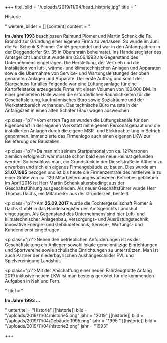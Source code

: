 +++
titel_bild = "/uploads/2019/11/04/head_historie.jpg"
title = "<p>Historie</p>"
weitere_bilder = []
[content]
content = "<p><strong>Im Jahre 1993 </strong>beschlossen Raimund Plomer und Martin Schenk die Fa. Bronold zur Gründung einer eigenen Firma zu verlassen. So wurde im Juni die Fa. Schenk &amp; Plomer GmbH gegründet und war in den Anfangsjahren in der Deggendorfer Str. 35 in Oberahrain beheimatet. Ins Handelsregister des Amtsgericht Landshut wurde am 03.06.1993 als Gegenstand des Unternehmens eingetragen: Die Herstellung, der Vertrieb und die Installation von luft-, wärme- und klimatechnischen Anlagen und Apparaten sowie die Übernahme von Service- und Wartungsleistungen der oben genannten Anlagen und Apparate. Der erste Auftrag und somit der Startschuss für alles Folgende war eine Lüftungsanlage für eine Kartoffelstärke erzeugende Firma mit einem Volumen von 100.000 DM. In einer gemieteten Halle waren die erforderlichen Räumlichkeiten für die Geschäftsleitung, kaufmännisches Büro sowie Sozialräume und der Werkstattbereich vorhanden. Das technische Büro musste in der Anfangszeit in einen alten Schäfer (Bau) wagen ausweichen</p><p class=\"p1\">Vom ersten Tag an wurden die Lüftungskanäle für den Eigenbedarf in der eigenen Werkstatt mit eigenem Personal gebaut und die installierten Anlagen durch die eigene MSR- und Elektroabteilung in Betrieb genommen. Immer zierte das Firmenlogo auch einen eigenen LKW zur Belieferung der Baustellen.</p><p class=\"p1\">Da man mit seinem Startpersonal von ca. 12 Personen ziemlich erfolgreich war musste schon bald eine neue Heimat gefunden werden. So beschloss man, ein Grundstück in der Dieselstraße in Altheim zu erwerben und sich ein eigenes Firmengebäude zu bauen. Dies wurde am <strong>21.07.1995</strong> bezogen und ist bis heute die Firmenzentrale des mittlerweile zu einer Größe von ca. 120 Mitarbeitern angewachsenen Betriebes geblieben. Im April 2016 ist Herr Martin Schenk altersbedingt aus der Geschäftsführung ausgeschieden. Als neuer Geschäftsführer wurde Herr Thomas Dachs, ein Mitarbeiter aus der Gründerzeit, bestellt.</p><p class=\"p1\">Am <strong>25.09.2017</strong> wurde die Tochtergesellschaft Plomer &amp; Dachs GmbH in das Handelsregister des Amtsgerichts Landshut eingetragen. Als Gegenstand des Unternehmens sind hier Luft- und klimatechnischer Anlagenbau, Versorgungs- und Ausrüstungstechnik, innovative Energie- und Gebäudetechnik, Service-, Wartungs- und Kundendienst eingetragen.</p><p class=\"p1\">Neben den betrieblichen Anforderungen ist es der Geschäftsleitung ein Anliegen sowohl lokale gemeinnützige Einrichtungen und Sportvereine sowie schulische Einrichtungen zu unterstützen. Man ist auch Partner der niederbayrischen Aushängeschilder EVL und Spielvereinigung Landshut.</p><p class=\"p1\">Mit der Anschaffung einer neuen Fahrzeugflotte Anfang 2019 inklusive neuem LKW ist man bestens gerüstet für die kommenden Aufgaben in Nah und Fern.</p>"
titel = "<p><strong>Im Jahre 1993 ...</strong></p>"
untertitel = "Historie"
[[historie]]
bild = "/uploads/2019/11/04/historie5.png"
jahr = "2019"
[[historie]]
bild = "/uploads/2019/11/04/Gebäude 1995.png"
jahr = "1995 "
[[historie]]
bild = "/uploads/2019/11/04/historie2.png"
jahr = "1993"

+++
